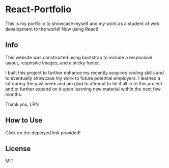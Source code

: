 # React-Portfolio

This is my portfolio to showcase myself and my work as a student of web development to the world! Now using React!

## Info

This website was constructed using bootstrap to include a responsive layout, respnsive images, and a sticky footer.

I built this project to further enhance my recently acquired coding skills and to eventually showcase my work to future potential employers. I learned a lot during the past week and am glad to attempt to tie it all in to this project and to further expand on it upon learning new material within the next few months. 

Thank you,
LPN

## How to Use

Click on the deployed link provided!

## License 
MIT
